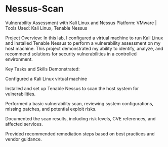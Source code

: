 # Nessus-Scan

<p>
  Vulnerability Assessment with Kali Linux and Nessus
Platform: VMware | Tools Used: Kali Linux, Tenable Nessus

Project Overview:
In this lab, I configured a virtual machine to run Kali Linux and installed Tenable Nessus to perform a vulnerability assessment on my host machine. This project demonstrated my ability to identify, analyze, and recommend solutions for security vulnerabilities in a controlled environment.

Key Tasks and Skills Demonstrated:

Configured a Kali Linux virtual machine 

Installed and set up Tenable Nessus to scan the host system for vulnerabilities.

Performed a basic vulnerability scan, reviewing system configurations, missing patches, and potential exploit risks.

Documented the scan results, including risk levels, CVE references, and affected services.

Provided recommended remediation steps based on best practices and vendor guidance.
</p>
